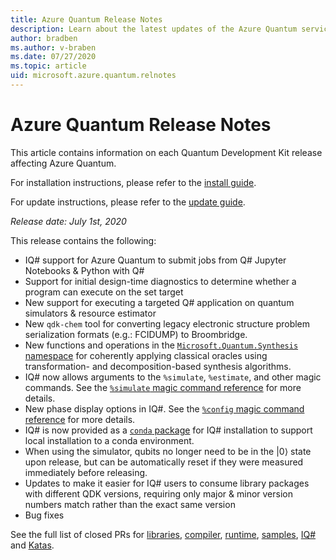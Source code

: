 ```yaml
---
title: Azure Quantum Release Notes
description: Learn about the latest updates of the Azure Quantum service. 
author: bradben
ms.author: v-braben
ms.date: 07/27/2020
ms.topic: article
uid: microsoft.azure.quantum.relnotes
---
```


# Azure Quantum Release Notes

This article contains information on each Quantum Development Kit release affecting Azure Quantum.

For installation instructions, please refer to the [install guide](xref:microsoft.quantum.install).

For update instructions, please refer to the [update guide](xref:microsoft.quantum.update).

*Release date: July 1st, 2020*

This release contains the following:

- IQ# support for Azure Quantum to submit jobs from Q# Jupyter Notebooks & Python with Q#
- Support for initial design-time diagnostics to determine whether a program can execute on the set target
- New support for executing a targeted Q# application on quantum simulators & resource estimator
- New `qdk-chem` tool for converting legacy electronic structure problem serialization formats (e.g.: FCIDUMP) to Broombridge.
- New functions and operations in the [`Microsoft.Quantum.Synthesis` namespace](xref:microsoft.quantum.synthesis) for coherently applying classical oracles using transformation- and decomposition-based synthesis algorithms.
- IQ# now allows arguments to the `%simulate`, `%estimate`, and other magic commands. See the [`%simulate` magic command reference](xref:microsoft.quantum.iqsharp.magic-ref.simulate) for more details.
- New phase display options in IQ#. See the [`%config` magic command reference](xref:microsoft.quantum.iqsharp.magic-ref.config) for more details.
- IQ# is now provided as a [`conda` package](https://anaconda.org/quantum-engineering/iqsharp) for IQ# installation to support local installation to a conda environment.
- When using the simulator, qubits no longer need to be in the |0⟩ state upon release, but can be automatically reset if they were measured immediately before releasing.
- Updates to make it easier for IQ# users to consume library packages with different QDK versions, requiring only major & minor version numbers match rather than the exact same version
- Bug fixes 

See the full list of closed PRs for [libraries](https://github.com/Microsoft/QuantumLibraries/pulls?q=is%3Apr+is%3Aclosed), [compiler](https://github.com/microsoft/qsharp-compiler/pulls?q=is%3Apr+is%3Aclosed), [runtime](https://github.com/microsoft/qsharp-runtime/pulls?q=is%3Apr+is%3Aclosed), [samples](https://github.com/Microsoft/Quantum/pulls?q=is%3Apr+is%3Aclosed), [IQ#](https://github.com/microsoft/iqsharp/pulls?q=is%3Apr+is%3Aclosed) and [Katas](https://github.com/microsoft/QuantumKatas/pulls?q=is%3Apr+is%3Aclosed).  
